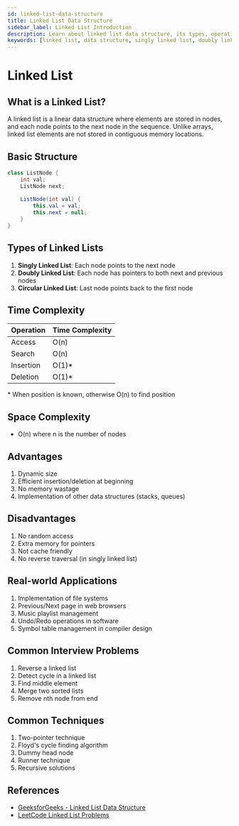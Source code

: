 ```yaml
---
id: linked-list-data-structure
title: Linked List Data Structure
sidebar_label: Linked List Introduction
description: Learn about linked list data structure, its types, operations, time complexity, advantages and implementation with code examples in Java. Master linked lists for coding interviews.
keywords: [linked list, data structure, singly linked list, doubly linked list, circular linked list, linked list implementation, linked list java]
---
```


# Linked List

## What is a Linked List?
A linked list is a linear data structure where elements are stored in nodes, and each node points to the next node in the sequence. Unlike arrays, linked list elements are not stored in contiguous memory locations.

## Basic Structure
```java
class ListNode {
    int val;
    ListNode next;
    
    ListNode(int val) {
        this.val = val;
        this.next = null;
    }
}
```

## Types of Linked Lists
1. **Singly Linked List**: Each node points to the next node
2. **Doubly Linked List**: Each node has pointers to both next and previous nodes
3. **Circular Linked List**: Last node points back to the first node

## Time Complexity
| Operation | Time Complexity |
|-----------|----------------|
| Access    | O(n)          |
| Search    | O(n)          |
| Insertion | O(1)*         |
| Deletion  | O(1)*         |

\* When position is known, otherwise O(n) to find position

## Space Complexity
- O(n) where n is the number of nodes

## Advantages
1. Dynamic size
2. Efficient insertion/deletion at beginning
3. No memory wastage
4. Implementation of other data structures (stacks, queues)

## Disadvantages
1. No random access
2. Extra memory for pointers
3. Not cache friendly
4. No reverse traversal (in singly linked list)

## Real-world Applications
1. Implementation of file systems
2. Previous/Next page in web browsers
3. Music playlist management
4. Undo/Redo operations in software
5. Symbol table management in compiler design

## Common Interview Problems
1. Reverse a linked list
2. Detect cycle in a linked list
3. Find middle element
4. Merge two sorted lists
5. Remove nth node from end

## Common Techniques
1. Two-pointer technique
2. Floyd's cycle finding algorithm
3. Dummy head node
4. Runner technique
5. Recursive solutions

## References
- [GeeksforGeeks - Linked List Data Structure](https://www.geeksforgeeks.org/data-structures/linked-list/)
- [LeetCode Linked List Problems](https://leetcode.com/tag/linked-list/) 
